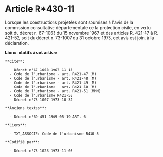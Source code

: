 # Article R*430-11

Lorsque les constructions projetées sont soumises à l'avis de la commission consultative départementale de la protection
civile, en vertu soit du décret n. 67-1063 du 15 novembre 1967 et des articles R. 421-47 à R. 421-52, soit du décret n.
73-1007 du 31 octobre 1973, cet avis est joint à la déclaration.

**Liens relatifs à cet article**

	**Cite**:

	  - Décret n°67-1063 1967-11-15
	  - Code de l'urbanisme - art. R421-47 (M)
	  - Code de l'urbanisme - art. R421-48 (M)
	  - Code de l'urbanisme - art. R421-49 (M)
	  - Code de l'urbanisme - art. R421-50 (M)
	  - Code de l'urbanisme - art. R421-51 (MMN)
	  - Code de l'urbanisme R421-52
	  - Décret n°73-1007 1973-10-31

	**Anciens textes**:

	  - Décret n°69-451 1969-05-19 ART. 6

	**Liens**:

	  - TXT_ASSOCIE: Code de l'urbanisme R430-5

	**Codifié par**:

	  - Décret n°73-1023 1973-11-08
